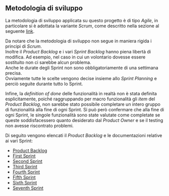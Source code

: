 ## Metodologia di sviluppo

La metodologia di sviluppo applicata su questo progetto è di tipo _Agile_, in particolare si è adottata la variante _Scrum_,
come descritto nella sezione al seguente [link](../2-development-process/index.md).

Da notare che la metodologia di sviluppo non segue in maniera rigida i principi di _Scrum_.\
Inoltre il _Product Backlog_ e i vari _Sprint Backlog_ hanno piena libertà di modifica.
Ad esempio, nel caso in cui un volontario dovesse essere sostituito non ci sarebbe alcun problema.\
Anche le durate degli Sprint non sono obbligatoriamente di una settimana precisa.\
Ovviamente tutte le scelte vengono decise insieme allo _Sprint Planning_ e perciò seguite durante tutto lo Sprint.

Infine, la _definition of done_ delle funzionalità in realtà non è stata definita esplicitamente, poiché raggruppando 
per macro funzionalità gli _item_ del _Product Backlog_, non sarebbe stato possibile completare un intero gruppo di 
funzionalità alla fine di ogni Sprint.
Si può però confermare che alla fine di ogni Sprint, le singole funzionalità sono state valutate come completate se 
queste soddisfacessero quanto desiderato dal _Product Owner_ e se il testing non avesse riscontrato problemi.

Di seguito vengono elencati il _Product Backlog_ e le documentazioni relative ai vari Sprint:
- [Product Backlog](product-backlog.xlsx)
- [First Sprint](sprint-1.md)
- [Second Sprint](sprint-2.md)
- [Third Sprint](sprint-3.md)
- [Fourth Sprint](sprint-4.md)
- [Fifth Sprint](sprint-5.md)
- [Sixth Sprint](sprint-6.md)
- [Seventh Sprint](sprint-7.md)
